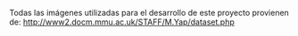 Todas las imágenes utilizadas para el desarrollo de este proyecto provienen de:
http://www2.docm.mmu.ac.uk/STAFF/M.Yap/dataset.php